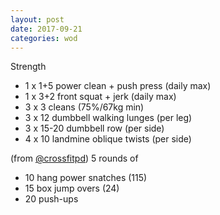 ```yaml
---
layout: post
date: 2017-09-21
categories: wod
---
```


<!--
**Chris - <span></span>**
-->

Strength
- 1 x 1+5 power clean + push press (daily max)
- 1 x 3+2 front squat + jerk (daily max)
- 3 x 3 cleans (75%/67kg min)
- 3 x 12 dumbbell walking lunges (per leg)
- 3 x 15-20 dumbbell row (per side)
- 4 x 10 landmine oblique twists (per side)

(from [@crossfitpd](http://crossfitpd.com)) 5 rounds of
- 10 hang power snatches (115)
- 15 box jump overs (24)
- 20 push-ups
